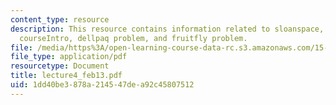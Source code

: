 ```yaml
---
content_type: resource
description: This resource contains information related to sloanspace, namecards,
  courseIntro, dellpaq problem, and fruitfly problem.
file: /media/https%3A/open-learning-course-data-rc.s3.amazonaws.com/15-760a-operations-management-spring-2002/1dd40be3878a214547dea92c45807512_lecture4_feb13.pdf
file_type: application/pdf
resourcetype: Document
title: lecture4_feb13.pdf
uid: 1dd40be3-878a-2145-47de-a92c45807512
---
```


